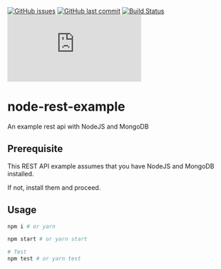 [![GitHub issues](https://img.shields.io/github/issues/scriptex/node-rest-example.svg)](https://github.com/scriptex/node-rest-example/issues)
[![GitHub last commit](https://img.shields.io/github/last-commit/scriptex/node-rest-example.svg)](https://github.com/scriptex/node-rest-example/commits/master)
[![Build Status](https://travis-ci.org/scriptex/node-rest-example.svg?branch=master)](https://travis-ci.org/scriptex/node-rest-example) 
[![Analytics](https://ga-beacon.appspot.com/UA-83446952-1/github.com/scriptex/node-rest-example/README.md)](https://github.com/scriptex/node-rest-example/)

# node-rest-example

An example rest api with NodeJS and MongoDB

## Prerequisite

This REST API example assumes that you have NodeJS and MongoDB installed.

If not, install them and proceed.

## Usage

```sh
npm i # or yarn

npm start # or yarn start

# Test
npm test # or yarn test
```

